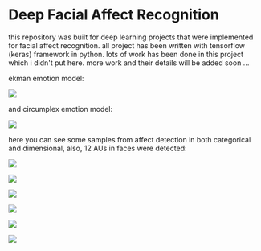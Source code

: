 # Deep Facial Affect Recognition

this repository was built for deep learning projects that were implemented for facial affect recognition.
all project has been written with tensorflow (keras) framework in python. lots of work has been done in this project which i didn't put here.
more work and their details will be added soon ...

ekman emotion model:

![](https://learn-to-read-emotions.com/wp-content/uploads/2019/04/7-Basic-Emotions-Paul-Ekman.jpg)

and circumplex emotion model:

![](https://www.researchgate.net/profile/Zhe_Liu13/publication/324664655/figure/fig1/AS:617659670470656@1524272949294/Core-emotions-established-in-the-circumplex-model.png)

here you can see some samples from affect detection in both categorical and dimensional, also, 12 AUs in faces were detected:

![](https://github.com/mahdip72/deep_learning_project/blob/master/AffectNet/sample_6-emotion_3.gif)

![](sample_5-dim-au.gif)

![](sample-2_output_dim.gif)

![](sample-1_emotion_au.gif)

![](sample-1_output_dim_au.gif)

![](sample-2_output_dim_au.gif)
